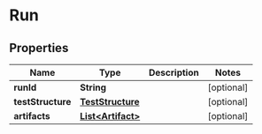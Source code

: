 

# Run


## Properties

| Name | Type | Description | Notes |
|------------ | ------------- | ------------- | -------------|
|**runId** | **String** |  |  [optional] |
|**testStructure** | [**TestStructure**](TestStructure.md) |  |  [optional] |
|**artifacts** | [**List&lt;Artifact&gt;**](Artifact.md) |  |  [optional] |



